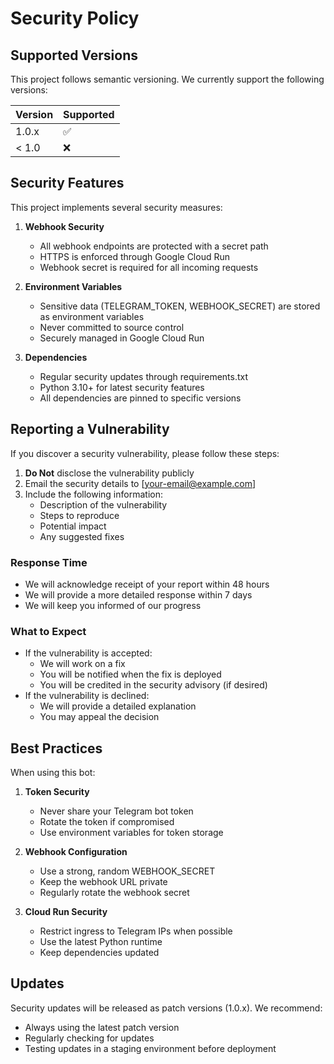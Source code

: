 # Security Policy

## Supported Versions

This project follows semantic versioning. We currently support the following versions:

| Version | Supported          |
| ------- | ------------------ |
| 1.0.x   | :white_check_mark: |
| < 1.0   | :x:                |

## Security Features

This project implements several security measures:

1. **Webhook Security**
   - All webhook endpoints are protected with a secret path
   - HTTPS is enforced through Google Cloud Run
   - Webhook secret is required for all incoming requests

2. **Environment Variables**
   - Sensitive data (TELEGRAM_TOKEN, WEBHOOK_SECRET) are stored as environment variables
   - Never committed to source control
   - Securely managed in Google Cloud Run

3. **Dependencies**
   - Regular security updates through requirements.txt
   - Python 3.10+ for latest security features
   - All dependencies are pinned to specific versions

## Reporting a Vulnerability

If you discover a security vulnerability, please follow these steps:

1. **Do Not** disclose the vulnerability publicly
2. Email the security details to [your-email@example.com]
3. Include the following information:
   - Description of the vulnerability
   - Steps to reproduce
   - Potential impact
   - Any suggested fixes

### Response Time
- We will acknowledge receipt of your report within 48 hours
- We will provide a more detailed response within 7 days
- We will keep you informed of our progress

### What to Expect
- If the vulnerability is accepted:
  - We will work on a fix
  - You will be notified when the fix is deployed
  - You will be credited in the security advisory (if desired)
- If the vulnerability is declined:
  - We will provide a detailed explanation
  - You may appeal the decision

## Best Practices

When using this bot:

1. **Token Security**
   - Never share your Telegram bot token
   - Rotate the token if compromised
   - Use environment variables for token storage

2. **Webhook Configuration**
   - Use a strong, random WEBHOOK_SECRET
   - Keep the webhook URL private
   - Regularly rotate the webhook secret

3. **Cloud Run Security**
   - Restrict ingress to Telegram IPs when possible
   - Use the latest Python runtime
   - Keep dependencies updated

## Updates

Security updates will be released as patch versions (1.0.x). We recommend:
- Always using the latest patch version
- Regularly checking for updates
- Testing updates in a staging environment before deployment
